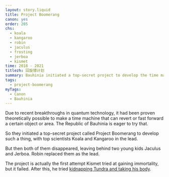 ```yaml
---
layout: story.liquid
title: Project Boomerang
canon: yes
order: 205
chs:
  - koala
  - kangaroo
  - robin
  - jaculus
  - frosting
  - jerboa
  - kismet
time: 2018 - 2021
titlezh: 回旋镖计划
summary: Bauhinia initiated a top-secret project to develop the time machine.
tags:
  - project-boomerang
myTags:
  - Canon
  - Bauhinia
---
```


Due to recent breakthroughs in quantum technology, it had been proven theoretically possible to make a time machine that can revert or fast forward a certain object or area. The Republic of Bauhinia is eager to try that.

So they initiated a top-secret project called Project Boomerang to develop such a thing, with top scientists Koala and Kangaroo in the lead.

But then both of them disappeared, leaving behind two young kids Jaculus and Jerboa. Robin replaced them as the lead.

The project is actually the first attempt Kismet tried at gaining immortality, but it failed. After this, he tried [kidnapping Tundra and taking his body](/stories/the-hunt-for-tundra/).
